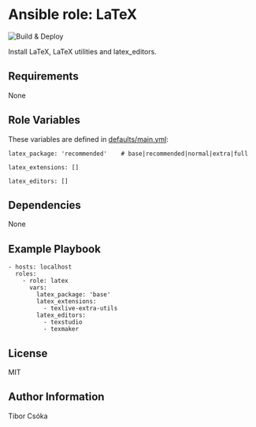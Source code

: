Ansible role: LaTeX
=========

![Build & Deploy](https://github.com/Provizanta/ansible-role-latex/workflows/molecule/badge.svg?branch=master)

Install LaTeX, LaTeX utilities and latex_editors.

Requirements
------------

None

Role Variables
--------------

These variables are defined in [defaults/main.yml](./defaults/main.yml):

    latex_package: 'recommended'    # base|recommended|normal|extra|full

    latex_extensions: []

    latex_editors: []

Dependencies
------------

None

Example Playbook
----------------

    - hosts: localhost
      roles:
        - role: latex
          vars:
            latex_package: 'base'
            latex_extensions:
              - texlive-extra-utils
            latex_editors:
              - texstudio
              - texmaker

License
-------

MIT

Author Information
------------------

Tibor Csóka

